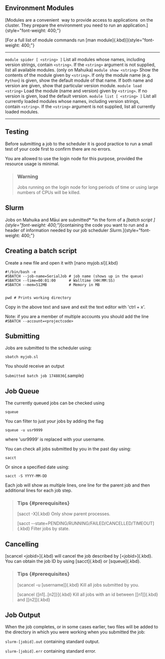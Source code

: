 Environment Modules
-------------------

[Modules are a convenient  way to provide access to applications  on the
cluster. They prepare the environment you need to run an
application.]{style="font-weight: 400;"}

[For a full list of module commands run [man
module]{.kbd}]{style="font-weight: 400;"}

  ------------------------------ -----------------------------------------------------------------------------------------------------------------------------------------------------------------------------------------------------------------------
  `module spider [ <string> ]`   List all modules whose names, including version strings, contain `<string>`. If the `<string>` argument is not supplied, list all available modules. (only on Mahuika)
  `module show <string>`         Show the contents of the module given by `<string>`. If only the module name (e.g. `Python`) is given, show the default module of that name. If both name and version are given, show that particular version module.
  `module load <string>`         Load the module (name and version) given by `<string>`. If no version is given, load the default version.
  `module list [ <string> ]`     List all currently loaded modules whose names, including version strings, contain `<string>`. If the `<string>` argument is not supplied, list all currently loaded modules.
  ------------------------------ -----------------------------------------------------------------------------------------------------------------------------------------------------------------------------------------------------------------------

Testing
-------

Before submitting a job to the scheduler it is good practice to run a
small test of your code first to confirm there are no errors.

You are allowed to use the login node for this purpose, provided the
resource usage is minimal.

> ### Warning
>
> Jobs running on the login node for long periods of time or using large
> numbers of CPUs will be killed.

Slurm
-----

Jobs on Mahuika and Māui are submitted* *in the form of a *[batch
script ]{style="font-weight: 400;"}*[containing the code you want to run
and a header of information needed by our job scheduler
*Slurm.*]{style="font-weight: 400;"}

Creating a batch script
-----------------------

Create a new file and open it with [nano myjob.sl]{.kbd}

``` {.nohighlight}
#!/bin/bash -e
#SBATCH --job-name=SerialJob # job name (shows up in the queue)
#SBATCH --time=00:01:00      # Walltime (HH:MM:SS)
#SBATCH --mem=512MB          # Memory in MB


pwd # Prints working directory
```

Copy in the above text and save and exit the text editor with \'ctrl +
x\'.

Note: if you are a member of multiple accounts you should add the line
`#SBATCH --account=<projectcode>`

Submitting
----------

Jobs are submitted to the scheduler using:

``` {.nohighlight}
sbatch myjob.sl
```

You should receive an output 

`Submitted batch job 1748836`{.sample}

Job Queue
---------

The currently queued jobs can be checked using 

``` {.nohighlight}
squeue
```

You can filter to just your jobs by adding the flag

    squeue -u usr9999

where \'usr9999\' is replaced with your username.

You can check all jobs submitted by you in the past day using:

    sacct

Or since a specified date using:

    sacct -S YYYY-MM-DD

Each job will show as multiple lines, one line for the parent job and
then additional lines for each job step.

> ### Tips {#prerequisites}
>
> [sacct -X]{.kbd} Only show parent processes.
>
> [sacct \--state=PENDING/RUNNING/FAILED/CANCELLED/TIMEOUT]{.kbd} Filter
> jobs by state.

Cancelling
----------

[scancel \<jobid\>]{.kbd} will cancel the job described by
[\<jobid\>]{.kbd}. You can obtain the job ID by using [sacct]{.kbd} or
[squeue]{.kbd}.

> ### Tips {#prerequisites}
>
> [scancel -u \[username\]]{.kbd} Kill all jobs submitted by you.
>
> [scancel {\[n1\]..\[n2\]}]{.kbd} Kill all jobs with an id between
> [\[n1\]]{.kbd} and [\[n2\]]{.kbd}

Job Output
----------

When the job completes, or in some cases earlier, two files will be
added to the directory in which you were working when you submitted the
job:

`slurm-[jobid].out` containing standard output.

`slurm-[jobid].err` containing standard error.
